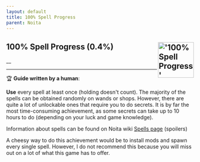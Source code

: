 ```yaml
---
layout: default
title: 100% Spell Progress
parent: Noita
---
```


## 100% Spell Progress (0.4%) <img align="right" src="https://cdn.cloudflare.steamstatic.com/steamcommunity/public/images/apps/881100/fc37560f3506ab3cfd5e4f5513d6c8c2885a40ec.jpg" alt="'100% Spell Progress' achievement icon" width="96" height="96">

__

---

:trophy: **Guide written by a human**:

**Use** every spell at least once (holding doesn't count). The majority of the spells can be obtained randomly on wands or shops. However, there are quite a lot of unlockable ones that require you to do secrets. It is by far the most time-consuming achievement, as some secrets can take up to 10 hours to do (depending on your luck and game knowledge).

Information about spells can be found on Noita wiki [Spells page](https://noita.wiki.gg/wiki/Spells) (spoilers)

A cheesy way to do this achievement would be to install mods and spawn every single spell. However, I do not recommend this because you will miss out on a lot of what this game has to offer.

